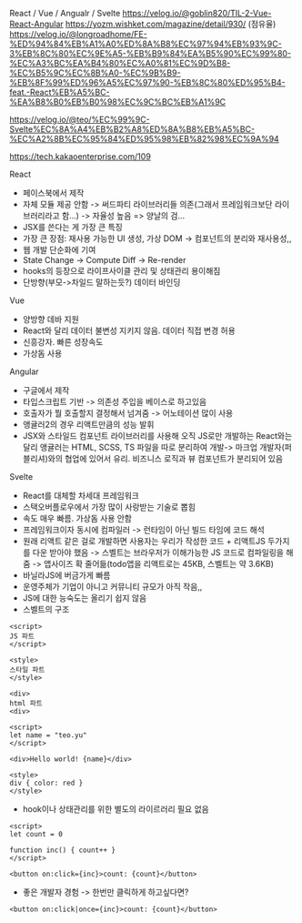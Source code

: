 React / Vue / Angualr / Svelte
https://velog.io/@goblin820/TIL-2-Vue-React-Angular
https://yozm.wishket.com/magazine/detail/930/ (점유율)
https://velog.io/@longroadhome/FE-%ED%94%84%EB%A1%A0%ED%8A%B8%EC%97%94%EB%93%9C-3%EB%8C%80%EC%9E%A5-%EB%B9%84%EA%B5%90%EC%99%80-%EC%A3%BC%EA%B4%80%EC%A0%81%EC%9D%B8-%EC%B5%9C%EC%8B%A0-%EC%9B%B9-%EB%8F%99%ED%96%A5%EC%97%90-%EB%8C%80%ED%95%B4-feat.-React%EB%A5%BC-%EA%B8%B0%EB%B0%98%EC%9C%BC%EB%A1%9C

https://velog.io/@teo/%EC%99%9C-Svelte%EC%8A%A4%EB%B2%A8%ED%8A%B8%EB%A5%BC-%EC%A2%8B%EC%95%84%ED%95%98%EB%82%98%EC%9A%94

https://tech.kakaoenterprise.com/109

React

- 페이스북에서 제작
- 자체 모듈 제공 안함 -> 써드파티 라이브러리들 의존(그래서 프레임워크보단 라이브러리라고 함...) -> 자율성 높음 => 양날의 검...
- JSX를 쓴다는 게 가장 큰 특징
- 가장 큰 장점: 재사용 가능한 UI 생성, 가상 DOM -> 컴포넌트의 분리와 재사용성,,
- 웹 개발 단순화에 기여
- State Change -> Compute Diff -> Re-render
- hooks의 등장으로 라이프사이클 관리 및 상태관리 용이해짐
- 단방향(부모->차일드 말하는듯?) 데이터 바인딩

Vue

- 양방향 데바 지원
- React와 달리 데이터 불변성 지키지 않음. 데이터 직접 변경 허용
- 신흥강자. 빠른 성장속도
- 가상돔 사용

Angular

- 구글에서 제작
- 타입스크립트 기반 -> 의존성 주입을 베이스로 하고있음
- 호출자가 뭘 호출할지 결정해서 넘겨줌 -> 어노테이션 많이 사용
- 앵귤러2의 경우 리액트만큼의 성능 발휘
- JSX와 스타일드 컴포넌트 라이브러리를 사용해 오직 JS로만 개발하는 React와는 달리 앵귤러는 HTML, SCSS, TS 파일을 따로 분리하여 개발-> 마크업 개발자(퍼블리셔)와의 협업에 있어서 유리. 비즈니스 로직과 뷰 컴포넌트가 분리되어 있음

Svelte

- React를 대체할 차세대 프레임워크
- 스택오버플로우에서 가장 많이 사랑받는 기술로 뽑힘
- 속도 매우 빠름. 가상돔 사용 안함
- 프레임워크이자 동시에 컴파일러 -> 런타임이 아닌 빌드 타임에 코드 해석
- 원래 리액트 같은 걸로 개발하면 사용자는 우리가 작성한 코드 + 리액트JS 두가지를 다운
  받아야 했음 -> 스벨트는 브라우저가 이해가능한 JS 코드로 컴파일링을 해줌 -> 앱사이즈 확 줄어듦(todo앱을 리액트로는 45KB, 스벨트는 약 3.6KB)
- 바닐라JS에 버금가게 빠름
- 운영주체가 기업이 아니고 커뮤니티 규모가 아직 작음,,
- JS에 대한 능숙도는 올리기 쉽지 않음
- 스벨트의 구조

```
<script>
JS 파트
</script>

<style>
스타일 파트
</style>

<div>
html 파트
<div>
```

```
<script>
let name = "teo.yu"
</script>

<div>Hello world! {name}</div>

<style>
div { color: red }
</style>
```

- hook이나 상태관리를 위한 별도의 라이르러리 필요 없음

```
<script>
let count = 0

function inc() { count++ }
</script>

<button on:click={inc}>count: {count}</button>
```

- 좋은 개발자 경험 -> 한번만 클릭하게 하고싶다면?

```
<button on:click|once={inc}>count: {count}</button>
```
